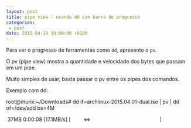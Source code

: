 ```yaml
---
layout: post
title: pipe view - usando dd com barra de progresso
categories:
 - post
date: 2015-04-19 19:00:00 +0100
---
```


Para ver o progresso de ferramentas como `dd`, apresento o `pv`.  

O pv (pipe view) mostra a quantidade e velocidade dos bytes que passam em um pipe.  

  

Muito simples de usar, basta passar o pv entre os pipes dos comandos.  

  

Exemplo com dd:   

root@murix:~/Downloads# dd if=archlinux-2015.04.01-dual.iso | pv | dd of=/dev/sdd bs=4M  

  

&nbsp;37MB 0:00:08 [17.1MB/s] [ &nbsp; &nbsp; &nbsp; &nbsp; &lt;=&gt; &nbsp; &nbsp; &nbsp; &nbsp; &nbsp; &nbsp; &nbsp; &nbsp; &nbsp; &nbsp; &nbsp; &nbsp; &nbsp; &nbsp; &nbsp; &nbsp; &nbsp; &nbsp; &nbsp; &nbsp; &nbsp; &nbsp; &nbsp; &nbsp;]  

  

  